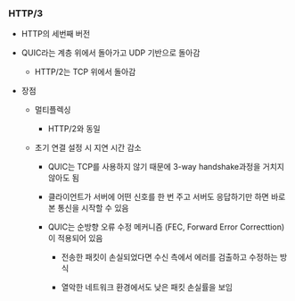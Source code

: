 ### HTTP/3

- HTTP의 세번째 버전

- QUIC라는 계층 위에서 돌아가고 UDP 기반으로 돌아감
  
  - HTTP/2는 TCP 위에서 돌아감

- 장점
  
  - 멀티플렉싱
    
    - HTTP/2와 동일
  
  - 초기 연결 설정 시 지연 시간 감소
    
    - QUIC는 TCP를 사용하지 않기 때문에 3-way handshake과정을 거치지 않아도 됨
    
    - 클라이언트가 서버에 어떤 신호를 한 번 주고 서버도 응답하기만 하면 바로 본 통신을 시작할 수 있음
    
    - QUIC는 순방향 오류 수정 메커니즘 (FEC, Forward Error Correcttion)이 적용되어 있음
      
      - 전송한 패킷이 손실되었다면 수신 측에서 에러를 검출하고 수정하는 방식
      
      - 열악한 네트워크 환경에서도 낮은 패킷 손실률을 보임
